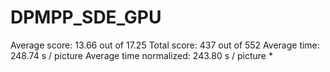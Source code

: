 # DPMPP_SDE_GPU

Average score:	13.66	out of 17.25
Total score:	437	out of 552
Average time: 	248.74	s / picture
Average time normalized:	243.80	s / picture *
